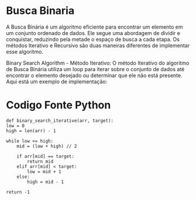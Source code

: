 # Busca Binaria

A Busca Binária é um algoritmo eficiente para encontrar um elemento em um conjunto ordenado de dados. Ele segue uma abordagem de dividir e conquistar, reduzindo pela metade o espaço de busca a cada etapa. Os métodos Iterativo e Recursivo são duas maneiras diferentes de implementar esse algoritmo.

Binary Search Algorithm - Método Iterativo:
O método Iterativo do algoritmo de Busca Binária utiliza um loop para iterar sobre o conjunto de dados até encontrar o elemento desejado ou determinar que ele não está presente. Aqui está um exemplo de implementação:
    
# Codigo Fonte Python
    def binary_search_iterative(arr, target):
    low = 0
    high = len(arr) - 1

    while low <= high:
        mid = (low + high) // 2

        if arr[mid] == target:
            return mid
        elif arr[mid] < target:
            low = mid + 1
        else:
            high = mid - 1

    return -1

